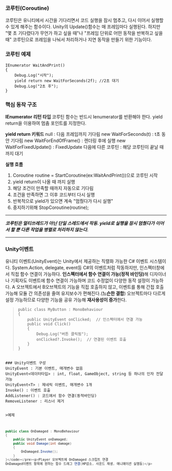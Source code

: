 <h3 id="코루틴coroutine">코루틴(Coroutine)</h3>
<p>코루틴은 유니티에서 시간을 기다리면서 코드 실행을 잠시 멈추고, 다시 이어서 실행할 수 있게 해주는 함수이다.
Unity의 Update()함수는 매 프레임마다 실행된다. 하지만 &quot;몇 초 기다렸다가 무언가 하고 싶을 때&quot;나 &quot;프레임 단위로 어떤 동작을 반복하고 싶을 때&quot; 코루틴으로 프레임을 나눠서 처리하거나 지연 동작을 만들기 위한 기능이다.</p>
<h3 id="코루틴-예제">코루틴 예제</h3>
<blockquote>
</blockquote>
<pre><code class="language-cs">IEnumerator WaitAndPrint()
{
    Debug.Log(&quot;시작&quot;);
    yield return new WaitForSeconds(2f); //2초 대기
    Debug.Log(&quot;2초 후&quot;);
}</code></pre>
<h3 id="핵심-동작-구조">핵심 동작 구조</h3>
<p><strong>IEnumerator 리턴 타입</strong>
코루틴 함수는 반드시 Ienumerator를 반환해야 한다.
yield return을 이용하여 멈춤 포인트를 지정한다.</p>
<p><strong>yield return 키워드</strong>
null : 다음 프레임까지 기다림
new WaitForSeconds(t) : t초 동안 기다림
new WaitForEndOfFrame() : 렌더링 후에 실행
new WaitForFixedUpdate() : FixedUpdate 다음에 
다른 코루틴 : 해당 코루틴이 끝날 때까지 대기</p>
<p><strong>실행 흐름</strong></p>
<ol>
<li>Coroutine routine = StartCoroutine(ex:WaitAndPrint())으로 코루틴 시작</li>
<li>yield return이 나올 때 까지 실행</li>
<li>해당 조건이 만족할 때까지 자동으로 기다림</li>
<li>조건을 만족하면 그 이후 코드부터 다시 실행</li>
<li>반복적으로 yield가 있으면 계속 &quot;멈췄다가 다시 실행&quot;</li>
<li>중지하기위해 StopCoroutine(routine);</li>
</ol>
<hr />
<p><strong><em>코루틴은 멀티쓰레드가 아닌 단일 스레드에서 작동. yield로 실행을 잠시 멈췄다가 이어서 할 뿐 다른 작업을 병렬로 처리하지 않는다.</em></strong></p>
<hr />
<h3 id="unity이벤트">Unity이벤트</h3>
<p>유니티 이벤트(UnityEvent)는 Unity에서 제공하는 직렬화 가능한 C# 이벤트 시스템이다.
System.Action, delegate, event등 C#의 이벤트처럼 작동하지만, 인스펙터창에서 직접 함수 연결이 가능하다.
<strong>인스펙터에서 함수 연결이 가능(정적 바인딩)</strong>해 디자이너나 기획자도 이벤트에 함수 연결이 가능하며 코드 수정없이 다양한 동작 설정이 가능하다.
A 오브젝트에서 B오브젝트의 기능을 직접 호출하지 않고, 이벤트를 통해 간접 호출 가능해 모듈 간 의존성을 줄여 유지보수가 편해진다.(<strong>느슨한 결합</strong>)
오브젝트마다 다르게 설정 가능하므로 다양한 기능을 공유 가능해 <strong>재사용성이 증가</strong>한다.</p>
<blockquote>
<pre><code class="language-cs">public class MyButton : MonoBehaviour
{
    public UnityEvent onClicked;  // 인스펙터에서 연결 가능
    public void Click()
    {
        Debug.Log(&quot;버튼 클릭됨&quot;);
        onClicked?.Invoke();  // 연결된 이벤트 호출
    }
}</code></pre>
</blockquote>
<pre><code>
### Unity이벤트 구성 
UnityEvent : 기본 이벤트, 매개변수 없음
UnityEvent&lt;데이터타입&gt; : int, float, GameObject, string 등 하나의 인자 전달 가능
UnityEvent&lt;T&gt; : 제네릭 이벤트, 매개변수 1개
Invoke() : 이벤트 호출
AddListener() : 코드에서 함수 연결(동적바인딩)
RemoveListener : 리스너 제거

&gt;예제
```cs
public class OnDamaged : MonoBehaviour
{
    public UnityEvent onDamaged;
    public void Damage(int damage)
    {
        OnDamaged.Invoke();
    }
}</code></pre><p>Player 오브젝트에 OnDamaged 스크립트 연결
OnDamaged이벤트 항목에 원하는 함수 드래그 연결(HP감소, 사운드 재생, 애니메이션 실행등)</p>